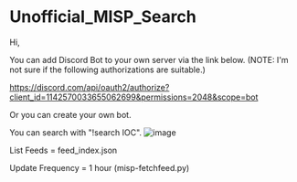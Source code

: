 # Unofficial_MISP_Search

Hi,

You can add Discord Bot to your own server via the link below. (NOTE: I'm not sure if the following authorizations are suitable.)

https://discord.com/api/oauth2/authorize?client_id=1142570033655062699&permissions=2048&scope=bot

Or you can create your own bot.

You can search with "!search IOC".
![image](https://github.com/spatronn/Unofficial_MISP_Search/assets/27374567/5a1e7a5d-d24e-4648-88f6-0bc8c947dc57)

List Feeds = feed_index.json

Update Frequency = 1 hour (misp-fetchfeed.py)
